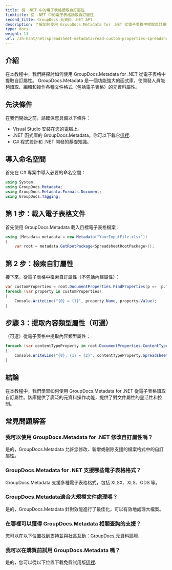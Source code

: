 ```yaml
---
title: 從 .NET 中的電子表格讀取自訂屬性
linktitle: 從 .NET 中的電子表格讀取自訂屬性
second_title: GroupDocs.元資料 .NET API
description: 了解如何使用 GroupDocs.Metadata for .NET 從電子表格中提取自訂屬性。增強 .NET 應用程式中的元資料操作。
type: docs
weight: 11
url: /zh-hant/net/spreadsheet-metadata/read-custom-properties-spreadsheets/
---
```

## 介紹
在本教程中，我們將探討如何使用 GroupDocs.Metadata for .NET 從電子表格中提取自訂屬性。 GroupDocs.Metadata 是一個功能強大的函式庫，使開發人員能夠讀取、編輯和操作各種文件格式（包括電子表格）的元資料屬性。
## 先決條件
在我們開始之前，請確保您具備以下條件：
- Visual Studio 安裝在您的電腦上。
-  .NET 函式庫的 GroupDocs.Metadata。你可以下載它[這裡](https://releases.groupdocs.com/metadata/net/).
- C# 程式設計和 .NET 開發的基礎知識。

## 導入命名空間
首先在 C# 專案中導入必要的命名空間：
```csharp
using System;
using GroupDocs.Metadata;
using GroupDocs.Metadata.Formats.Document;
using GroupDocs.Tagging;
```
## 第 1 步：載入電子表格文件
首先使用 GroupDocs.Metadata 載入目標電子表格檔案：
```csharp
using (Metadata metadata = new Metadata("YourInputFile.xlsx"))
{
    var root = metadata.GetRootPackage<SpreadsheetRootPackage>();
```
## 第 2 步：檢索自訂屬性
接下來，從電子表格中檢索自訂屬性（不包括內建屬性）：
```csharp
var customProperties = root.DocumentProperties.FindProperties(p => !p.Tags.Contains(Tags.Document.BuiltIn));
foreach (var property in customProperties)
{
    Console.WriteLine("{0} = {1}", property.Name, property.Value);
}
```
## 步驟 3：提取內容類型屬性（可選）
（可選）從電子表格中提取內容類型屬性：
```csharp
foreach (var contentTypeProperty in root.DocumentProperties.ContentTypeProperties.ToList())
{
    Console.WriteLine("{0}, {1} = {2}", contentTypeProperty.SpreadsheetPropertyType, contentTypeProperty.Name, contentTypeProperty.SpreadsheetPropertyValue);
}
```

## 結論
在本教程中，我們學習如何使用 GroupDocs.Metadata for .NET 從電子表格讀取自訂屬性。該庫提供了廣泛的元資料操作功能，提供了對文件屬性的靈活性和控制。

## 常見問題解答
### 我可以使用 GroupDocs.Metadata for .NET 修改自訂屬性嗎？
是的，GroupDocs.Metadata 允許您修改、新增或刪除支援的檔案格式中的自訂屬性。
### GroupDocs.Metadata for .NET 支援哪些電子表格格式？
GroupDocs.Metadata 支援多種電子表格格式，包括 XLSX、XLS、ODS 等。
### GroupDocs.Metadata適合大規模文件處理嗎？
是的，GroupDocs.Metadata 針對效能進行了最佳化，可以有效地處理大檔案。
### 在哪裡可以獲得 GroupDocs.Metadata 相關查詢的支援？
您可以在以下位置找到支持並與社區互動：[GroupDocs.元資料論壇](https://forum.groupdocs.com/c/metadata/14).
### 我可以在購買前試用 GroupDocs.Metadata 嗎？
是的，您可以從以下位置下載免費試用版[這裡](https://releases.groupdocs.com/).